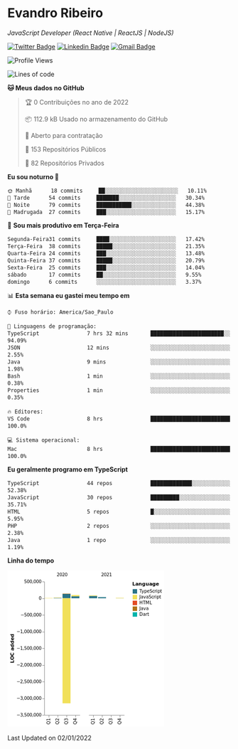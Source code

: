 # Evandro **Ribeiro**

*JavaScript Developer (React Native | ReactJS | NodeJS)*

[![Twitter Badge](https://img.shields.io/badge/-@ribeiroevandro-201B2D?style=flat-square&labelColor=201B2D&logo=twitter&logoColor=white&link=https://twitter.com/ribeiroevandro)](https://twitter.com/ribeiroevandro) 
[![Linkedin Badge](https://img.shields.io/badge/-Evandro%20Ribeiro-201B2D?style=flat-square&logo=Linkedin&logoColor=white&link=https://www.linkedin.com/in/ribeiroevandro)](https://www.linkedin.com/in/ribeiroevandro) 
[![Gmail Badge](https://img.shields.io/badge/-oi@ribeiroevandro.com.br-201B2D?style=flat-square&logo=Gmail&logoColor=white&link=mailto:oi@ribeiroevandro.com.br)](mailto:oi@ribeiroevandro.com.br)


<!--START_SECTION:waka-->
![Profile Views](http://img.shields.io/badge/Visualizac%C3%B5es%20do%20perfil-0-blue)

![Lines of code](https://img.shields.io/badge/Desde%20o%20Hello%20World%20eu%20escrevi--3%20Million%20linhas%20de%20c%C3%B3digo-blue)

**🐱 Meus dados no GitHub** 

> 🏆 0 Contribuições no ano de 2022
 > 
> 📦 112.9 kB Usado no armazenamento do GitHub 
 > 
> 💼 Aberto para contratação
 > 
> 📜 153 Repositórios Públicos 
 > 
> 🔑 82 Repositórios Privados  
 > 
**Eu sou noturno 🦉** 

```text
🌞 Manhã      18 commits     ██░░░░░░░░░░░░░░░░░░░░░░░   10.11% 
🌆 Tarde      54 commits     ███████░░░░░░░░░░░░░░░░░░   30.34% 
🌃 Noite      79 commits     ███████████░░░░░░░░░░░░░░   44.38% 
🌙 Madrugada  27 commits     ███░░░░░░░░░░░░░░░░░░░░░░   15.17%

```
📅 **Sou mais produtivo em Terça-Feira** 

```text
Segunda-Feira31 commits     ████░░░░░░░░░░░░░░░░░░░░░   17.42% 
Terça-Feira  38 commits     █████░░░░░░░░░░░░░░░░░░░░   21.35% 
Quarta-Feira 24 commits     ███░░░░░░░░░░░░░░░░░░░░░░   13.48% 
Quinta-Feira 37 commits     █████░░░░░░░░░░░░░░░░░░░░   20.79% 
Sexta-Feira  25 commits     ███░░░░░░░░░░░░░░░░░░░░░░   14.04% 
sábado       17 commits     ██░░░░░░░░░░░░░░░░░░░░░░░   9.55% 
domingo      6 commits      ░░░░░░░░░░░░░░░░░░░░░░░░░   3.37%

```


📊 **Esta semana eu gastei meu tempo em** 

```text
⌚︎ Fuso horário: America/Sao_Paulo

💬 Linguagens de programação: 
TypeScript               7 hrs 32 mins       ███████████████████████░░   94.09% 
JSON                     12 mins             ░░░░░░░░░░░░░░░░░░░░░░░░░   2.55% 
Java                     9 mins              ░░░░░░░░░░░░░░░░░░░░░░░░░   1.98% 
Bash                     1 min               ░░░░░░░░░░░░░░░░░░░░░░░░░   0.38% 
Properties               1 min               ░░░░░░░░░░░░░░░░░░░░░░░░░   0.35%

🔥 Editores: 
VS Code                  8 hrs               █████████████████████████   100.0%

💻 Sistema operacional: 
Mac                      8 hrs               █████████████████████████   100.0%

```

**Eu geralmente programo em TypeScript** 

```text
TypeScript               44 repos            █████████████░░░░░░░░░░░░   52.38% 
JavaScript               30 repos            █████████░░░░░░░░░░░░░░░░   35.71% 
HTML                     5 repos             █░░░░░░░░░░░░░░░░░░░░░░░░   5.95% 
PHP                      2 repos             ░░░░░░░░░░░░░░░░░░░░░░░░░   2.38% 
Java                     1 repo              ░░░░░░░░░░░░░░░░░░░░░░░░░   1.19%

```


**Linha do tempo**

![Chart not found](https://raw.githubusercontent.com/ribeiroevandro/ribeiroevandro/master/charts/bar_graph.png) 


 Last Updated on 02/01/2022
<!--END_SECTION:waka-->
